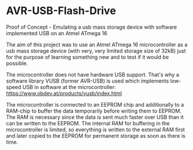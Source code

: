 # AVR-USB-Flash-Drive
Proof of Concept - Emulating a usb mass storage device with software implemented USB on an Atmel ATmega 16

The aim of this project was to use an Atmel ATmega 16 microcontroller as a usb mass storage device
(with very, very limited storage size of 32kB) just for the purpose of learning something new and
to test if it would be possible.

The microcontroller does not have hardware USB support. That's why a software library VUSB (former AVR-USB) is
used which implements low-speed USB in software at the microcontroller: https://www.obdev.at/products/vusb/index.html

The microcontroller is connected to an EEPROM chip and additionally to a RAM-chip to buffer the data temporarily before
writing them to EEPROM. The RAM is necessary since the data is sent much faster over USB than it can be written to the
EEPROM. The internal RAM for buffering in the microcontroller is limited, so everything is written to the external RAM first
and later copied to the EEPROM for permanent storage as soon as there is time.
